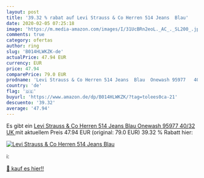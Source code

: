 ```yaml
---
layout: post
title: '39.32 % rabat auf Levi Strauss & Co Herren 514 Jeans  Blau'
date: 2020-02-05 07:25:18
image: 'https://m.media-amazon.com/images/I/31UcBRn2eoL._AC_._SL200_.jpg'
comments: true
category: ofertas
author: ring
slug: 'B014HLWKZK-de'
actualPrice: 47.94 EUR
currency: EUR
price: 47.94
comparePrice: 79.0 EUR
prodname: 'Levi Strauss & Co Herren 514 Jeans  Blau  Onewash 95977   40/32 UK '
country: 'de'
flag: '🇩🇪'
buyurl: 'https://www.amazon.de/dp/B014HLWKZK/?tag=tolees0ca-21'
descuento: '39.32'
average: '47.94'
---
```


Es gibt ein [Levi Strauss & Co Herren 514 Jeans  Blau  Onewash 95977   40/32 UK ](https://www.amazon.de/dp/B014HLWKZK/?tag=tolees0ca-21) mit aktuellem Preis 47.94 EUR (original: 79.0 EUR) 39.32 % Rabatt hier:

[![Levi Strauss & Co Herren 514 Jeans  Blau](https://m.media-amazon.com/images/I/31UcBRn2eoL._AC_._SL200_.jpg)](https://www.amazon.de/dp/B014HLWKZK/?tag=tolees0ca-21)

ℹ️:


[🛒 kauf es hier!!](https://www.amazon.de/dp/B014HLWKZK/?tag=tolees0ca-21)
